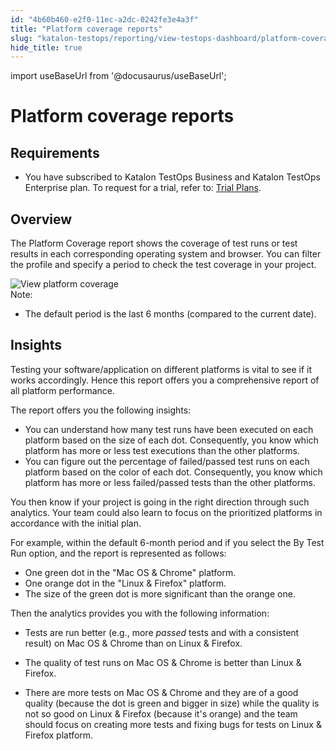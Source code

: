 ```yaml
---
id: "4b60b460-e2f0-11ec-a2dc-0242fe3e4a3f"
title: "Platform coverage reports"
slug: "katalon-testops/reporting/view-testops-dashboard/platform-coverage-reports"
hide_title: true
---
```

import useBaseUrl from '@docusaurus/useBaseUrl';


# <a id="id_dashboard-platform-coverage" class="anchor_top_offset"/><a id="ariaid-title1" class="anchor_top_offset"/>Platform coverage reports


## Requirements

<div xmlns="http://www.w3.org/1999/xhtml" className="p"><ul className="ul"><li className="li"><p className="p">You have subscribed to <span className="ph">Katalon TestOps Business</span> and <span className="ph">Katalon TestOps Enterprise</span> plan. To request for a trial, refer to: <a className="xref" href="/docs/products-and-licenses/katalon-testops-subscriptions/trial-plans">Trial Plans</a>.</p></li></ul></div>

## Overview

<p xmlns="http://www.w3.org/1999/xhtml" className="p">The <span className="ph uicontrol">Platform Coverage</span> report shows the coverage of test runs or test results in each corresponding operating system and browser. You can filter the profile and specify a period to check the test coverage in your project.</p> 
<div xmlns="http://www.w3.org/1999/xhtml" className="p"><img className="image" src={useBaseUrl("/c4c48320-0f1b-11ed-9930-0242fe3e4a3f.png")} alt="View platform coverage" /><div className="note note note_note"><span className="note__title">Note:</span> <ul className="ul"><li className="li"><p className="p">The default period is the last 6 months (compared to the current date).</p></li></ul></div></div>

## Insights

<p xmlns="http://www.w3.org/1999/xhtml" className="p">Testing your software/application on different platforms is vital to see if it works accordingly. Hence this report offers you a comprehensive report of all platform performance.</p> 
<p xmlns="http://www.w3.org/1999/xhtml" className="p">The report offers you the following insights:</p> 
<ul xmlns="http://www.w3.org/1999/xhtml" className="ul"><li className="li">You can understand how many test runs have been executed on each platform based on the size of each dot. Consequently, you know which platform has more or less test executions than the other platforms.</li><li className="li">You can figure out the percentage of failed/passed test runs on each platform based on the color of each dot. Consequently, you know which platform has more or less failed/passed tests than the other platforms.</li></ul> 
<p xmlns="http://www.w3.org/1999/xhtml" className="p">You then know if your project is going in the right direction through such analytics. Your team could also learn to focus on the prioritized platforms in accordance with the initial plan.</p> 
<p xmlns="http://www.w3.org/1999/xhtml" className="p">For example, within the default 6-month period and if you select the <span className="ph uicontrol">By Test Run</span> option, and the report is represented as follows:</p> 
<ul xmlns="http://www.w3.org/1999/xhtml" className="ul"><li className="li">One green dot in the "Mac OS &amp; Chrome" platform.</li><li className="li">One orange dot in the "Linux &amp; Firefox" platform.</li><li className="li">The size of the green dot is more significant than the orange one.</li></ul> 
<p xmlns="http://www.w3.org/1999/xhtml" className="p">Then the analytics provides you with the following information:</p> 
<ul xmlns="http://www.w3.org/1999/xhtml" className="ul"><li className="li"><p className="p">Tests are run better (e.g., more <em className="ph i">passed</em> tests and with a consistent result) on Mac OS &amp; Chrome than on Linux &amp; Firefox.</p></li><li className="li"><p className="p">The quality of test runs on Mac OS &amp; Chrome is better than Linux &amp; Firefox.</p></li><li className="li"><p className="p">There are more tests on Mac OS &amp; Chrome and they are of a good quality (because the dot is green and bigger in size) while the quality is not so good on Linux &amp; Firefox (because it's orange) and the team should focus on creating more tests and fixing bugs for tests on Linux &amp; Firefox platform.</p></li></ul> 
